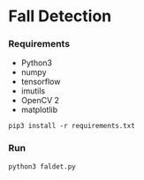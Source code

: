 # Fall Detection

### Requirements
* Python3
* numpy
* tensorflow
* imutils
* OpenCV 2
* matplotlib

```
pip3 install -r requirements.txt
```

### Run

```
python3 faldet.py
```
